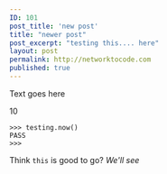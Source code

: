 ```yaml
---
ID: 101
post_title: 'new post'
title: "newer post"
post_excerpt: "testing this.... here"
layout: post
permalink: http://networktocode.com
published: true
---
```



Text goes here

10

```
>>> testing.now()
PASS
>>>
```

Think `this` is good to go? _We'll see_
